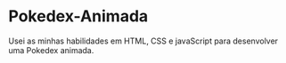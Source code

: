 # Pokedex-Animada
Usei as minhas habilidades em HTML, CSS e javaScript para desenvolver uma Pokedex animada.

